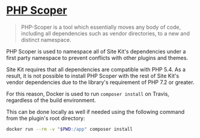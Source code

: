 # [PHP Scoper](https://github.com/humbug/php-scoper)

> PHP-Scoper is a tool which essentially moves any body of code, including all dependencies such as vendor directories, to a new and distinct namespace.

PHP Scoper is used to namespace all of Site Kit's dependencies under a first party namespace to prevent conflicts with other plugins and themes.

Site Kit requires that all dependencies are compatible with PHP 5.4. As a result, it is not possible to install PHP Scoper with the rest of Site Kit's vendor dependencies due to the library's requirement of PHP 7.2 or greater.

For this reason, Docker is used to run `composer install` on Travis, regardless of the build environment.

This can be done locally as well if needed using the following command from the plugin's root directory:

```sh
docker run --rm -v "$PWD:/app" composer install
```
